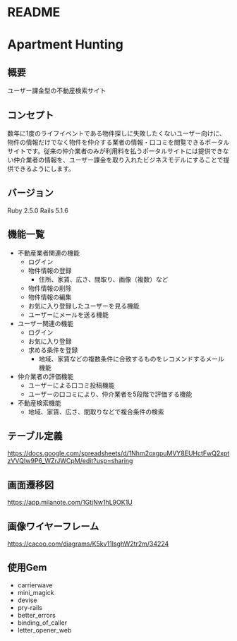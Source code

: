 # README
# Apartment Hunting

## 概要

ユーザー課金型の不動産検索サイト

## コンセプト

数年に1度のライフイベントである物件探しに失敗したくないユーザー向けに、物件の情報だけでなく物件を仲介する業者の情報・口コミを閲覧できるポータルサイトです。従来の仲介業者のみが利用料を払うポータルサイトには提供できない仲介業者の情報を、ユーザー課金を取り入れたビジネスモデルにすることで提供できるようにします。

## バージョン

Ruby 2.5.0 Rails 5.1.6

## 機能一覧
* 不動産業者関連の機能
    * ログイン
    * 物件情報の登録
        * 住所、家賃、広さ、間取り、画像（複数）など
    * 物件情報の削除
    * 物件情報の編集
    * お気に入り登録したユーザーを見る機能
    * ユーザーにメールを送る機能
* ユーザー関連の機能
    * ログイン
    * お気に入り登録
    * 求める条件を登録
        * 地域、家賃などの複数条件に合致するものをレコメンドするメール機能
* 仲介業者の評価機能
    * ユーザーによる口コミ投稿機能
    * ユーザーの口コミにより、仲介業者を5段階で評価する機能
* 不動産検索機能
    * 地域、家賃、広さ、間取りなどで複合条件の検索

## テーブル定義

https://docs.google.com/spreadsheets/d/1Nhm2oxgpuMVY8EUHctFwQ2xptzVVQIw9P6_WZrJWCpM/edit?usp=sharing

## 画面遷移図

https://app.milanote.com/1GtjNw1hL9OK1U

## 画像ワイヤーフレーム

https://cacoo.com/diagrams/K5kv11IsghW2tr2m/34224

## 使用Gem

* carrierwave
* mini_magick
* devise
* pry-rails
* better_errors
* binding_of_caller
* letter_opener_web
